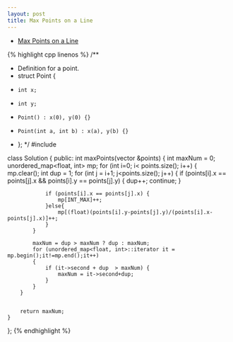 ```yaml
---
layout: post
title: Max Points on a Line
---
```


* [Max Points on a Line](https://oj.leetcode.com/problems/max-points-on-a-line/)

{% highlight cpp linenos %}
/**
 * Definition for a point.
 * struct Point {
 *     int x;
 *     int y;
 *     Point() : x(0), y(0) {}
 *     Point(int a, int b) : x(a), y(b) {}
 * };
 */
 #include <cmath>
 
class Solution {
public:
    int maxPoints(vector<Point> &points) {
        int maxNum = 0;
        unordered_map<float, int> mp;
        for (int i=0; i< points.size(); i++) {
            mp.clear();
            int dup = 1;
            for (int j = i+1; j<points.size(); j++) {
                if (points[i].x == points[j].x && points[i].y == points[j].y) {
                    dup++;
                    continue;
                }
                
                if (points[i].x == points[j].x) {
                    mp[INT_MAX]++;
                }else{
                    mp[(float)(points[i].y-points[j].y)/(points[i].x-points[j].x)]++;
                }
            }
            
            maxNum = dup > maxNum ? dup : maxNum;
            for (unordered_map<float, int>::iterator it = mp.begin();it!=mp.end();it++)
            {
                if (it->second + dup  > maxNum) {
                    maxNum = it->second+dup;
                }
            }
        }
        
        
        return maxNum;
    }
};
{% endhighlight %}